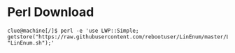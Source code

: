 # Perl Download

```shell
clue@machine[/]$ perl -e 'use LWP::Simple; getstore("https://raw.githubusercontent.com/rebootuser/LinEnum/master/LinEnum.sh", "LinEnum.sh");'
```

